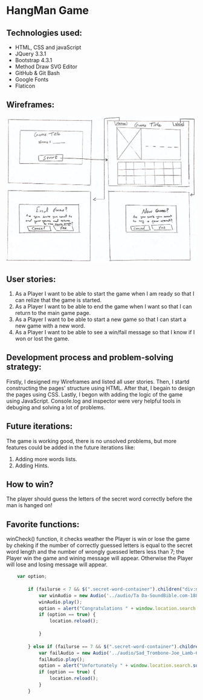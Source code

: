 # HangMan Game
## Technologies used:
* HTML, CSS and javaScript
* JQuery 3.3.1
* Bootstrap 4.3.1
* Method Draw SVG Editor
* GitHub & Git Bash
* Google Fonts
* Flaticon


## Wireframes:
![Wireframe](/images/wireframe.jpg)
## User stories:
1. As a Player I want to be able to start the game when I am ready so that I can relize that the game is started.
2. As a Player I want to be able to end the game when I want so that I can return to the main game page.
3. As a Player I want to be able to start a new game so that I can start a new game with a new word.
4. As a Player I want to be able to see a win/fail message so that I know if I won or lost the game.
## Development process and problem-solving strategy:
Firstly, I designed my Wireframes and listed all user stories. Then, I startd constructing the pages' structure using HTML. After that, I begain to design the pages using CSS. Lastly, I begon with adding the logic of the game using JavaScript. Console.log and inspector were very helpful tools in debuging and solving a lot of problems.

## Future iterations:
The game is working good, there is no unsolved problems, but more features could be added in the future iterations like:
1. Adding more words lists.
2. Adding Hints.
## How to win?
The player should guess the letters of the secret word correctly before the man is hanged on!

## Favorite functions:
winCheck() function, it checks weather the Player is win or lose the game by cheking if the number of correctly guessed letters is equal to the secret word length and the number of wrongly guessed letters less than 7; the Player win the game and wining message will appear. Otherwise the Player will lose and losing message will appear.
```javascript
    var option;

        if (failurse < 7 && $(".secret-word-container").children("div:not(:empty)").length == secretWordLength) {
            var winAudio = new Audio('../audio/Ta Da-SoundBible.com-1884170640.mp3');
            winAudio.play();
            option = alert("Congratulations " + window.location.search.substring(12) + " , You won!");
            if (option == true) {
                location.reload();

            }
           
        } else if (failurse == 7 && $(".secret-word-container").children("div:not(:empty)").length < secretWordLength) {
            var failAudio = new Audio('../audio/Sad_Trombone-Joe_Lamb-665429450.mp3');
            failAudio.play();
            option = alert("Unfortunately " + window.location.search.substring(12) + " , You lost :( "+"\n The word is "+secretWord);
            if (option == true) {
                location.reload();
            }
        }
```

